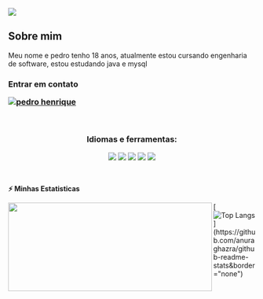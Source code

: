 
![](https://user-images.githubusercontent.com/74038190/225813708-98b745f2-7d22-48cf-9150-083f1b00d6c9.gif)
<br>
<h2>Sobre mim</h2>
<p>Meu nome e pedro tenho 18 anos, atualmente estou cursando engenharia de software, estou estudando java e mysql </p> 

<h3> Entrar em contato
<p align="left">

<a href="https://www.linkedin.com/in/pedro-henrique-dev" target="blank"><img align="center" src="https://img.shields.io/badge/LinkedIn-0A66C2.svg?style=for-the-badge&logo=LinkedIn&logoColor=white" alt="pedro henrique"/></a>   
</p>
</h3>

<br>
<h3 align="center">Idiomas e ferramentas:</h3>
<p align="center">
<img src="https://ziadoua.github.io/m3-Markdown-Badges/badges/Java/java2.svg"/>
<img src="https://img.shields.io/badge/Git-F05032.svg?style=for-the-badge&logo=Git&logoColor=white"/>
<img src="https://img.shields.io/badge/GitHub-181717.svg?style=for-the-badge&logo=GitHub&logoColor=white"/>
<img src="https://img.shields.io/badge/Linux-FCC624.svg?style=for-the-badge&logo=Linux&logoColor=black"/>
<img src="https://img.shields.io/badge/MySQL-4479A1.svg?style=for-the-badge&logo=MySQL&logoColor=white"/>
     
</p>

<br>

<b>⚡ Minhas Estatisticas</b>

<div align="left">  
<img height="180" width="415" align="left" src="https://github-readme-stats.vercel.app/api?username=pedro-henrique1&_icons=true&theme=github_dark&count_private=true&include_all_commits&show_icons=true&count_private=true&hide_border=true"/>

  [![Top Langs](https://github-readme-stats.vercel.app/api/top-langs/?username=pedro-henrique1&theme=github_dark&align="left"&width="430"&border="none")](https://github.com/anuraghazra/github-readme-stats&border="none")
</div>
